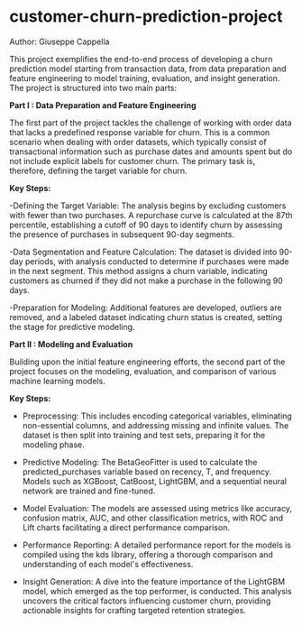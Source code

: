# customer-churn-prediction-project
Author: Giuseppe Cappella

This project exemplifies the end-to-end process of developing a churn prediction model starting from transaction data, from data preparation and feature engineering to model training, evaluation, and insight generation.
The project is structured into two main parts:

**Part I : Data Preparation and Feature Engineering**

The first part of the project tackles the challenge of working with order data that lacks a predefined response variable for churn. This is a common scenario when dealing with order datasets, which typically consist of transactional information such as purchase dates and amounts spent but do not include explicit labels for customer churn. The primary task is, therefore, defining the target variable for churn.

**Key Steps:**

-Defining the Target Variable: The analysis begins by excluding customers with fewer than two purchases. A repurchase curve is calculated at the 87th percentile, establishing a cutoff of 90 days to identify churn by assessing the presence of purchases in subsequent 90-day segments.

-Data Segmentation and Feature Calculation: The dataset is divided into 90-day periods, with analysis conducted to determine if purchases were made in the next segment. This method assigns a churn variable, indicating customers as churned if they did not make a purchase in the following 90 days.

-Preparation for Modeling: Additional features are developed, outliers are removed, and a labeled dataset indicating churn status is created, setting the stage for predictive modeling.

**Part II : Modeling and Evaluation**

Building upon the initial feature engineering efforts, the second part of the project focuses on the modeling, evaluation, and comparison of various machine learning models.

**Key Steps:**

- Preprocessing: This includes encoding categorical variables, eliminating non-essential columns, and addressing missing and infinite values. The dataset is then split into training and test sets, preparing it for the modeling phase.

- Predictive Modeling: The BetaGeoFitter is used to calculate the predicted_purchases variable based on recency, T, and frequency. Models such as XGBoost, CatBoost, LightGBM, and a sequential neural network are trained and fine-tuned.

- Model Evaluation: The models are assessed using metrics like accuracy, confusion matrix, AUC, and other classification metrics, with ROC and Lift charts facilitating a direct performance comparison.

- Performance Reporting: A detailed performance report for the models is compiled using the kds library, offering a thorough comparison and understanding of each model's effectiveness.

- Insight Generation: A dive into the feature importance of the LightGBM model, which emerged as the top performer, is conducted. This analysis uncovers the critical factors influencing customer churn, providing actionable insights for crafting targeted retention strategies.
